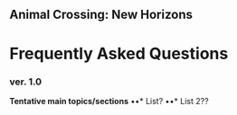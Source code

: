 ## Animal Crossing: New Horizons
# Frequently Asked Questions
### ver. 1.0

__Tentative main topics/sections__
••* List?
••* List 2?? 

